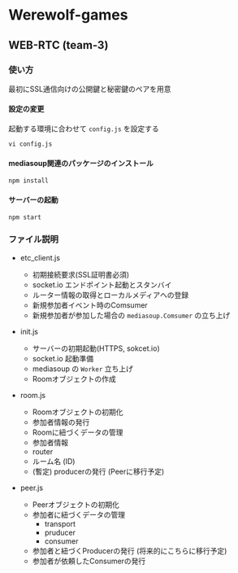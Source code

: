 # Werewolf-games

## WEB-RTC (team-3)

### 使い方
最初にSSL通信向けの公開鍵と秘密鍵のペアを用意

#### 設定の変更
起動する環境に合わせて `config.js` を設定する

```
vi config.js
```

#### mediasoup関連のパッケージのインストール
```
npm install
```

#### サーバーの起動
```
npm start
```
### ファイル説明

* etc_client.js
    * 初期接続要求(SSL証明書必須)
    * socket.io エンドポイント起動とスタンバイ
    * ルーター情報の取得とローカルメディアへの登録
    * 新規参加者イベント時のComsumer
    * 新規参加者が参加した場合の `mediasoup.Comsumer` の立ち上げ  

* init.js
    * サーバーの初期起動(HTTPS, sokcet.io)
    * socket.io 起動準備
    * mediasoup の `Worker` 立ち上げ
    * Roomオブジェクトの作成

* room.js
    * Roomオブジェクトの初期化
    * 参加者情報の発行
    * Roomに紐づくデータの管理
     * 参加者情報
     * router
     * ルーム名 (ID)
    * (暫定) producerの発行 (Peerに移行予定)

* peer.js
    * Peerオブジェクトの初期化
    * 参加者に紐づくデータの管理
        * transport
        * pruducer
        * consumer
    * 参加者と紐づくProducerの発行 (将来的にこちらに移行予定)
    * 参加者が依頼したConsumerの発行